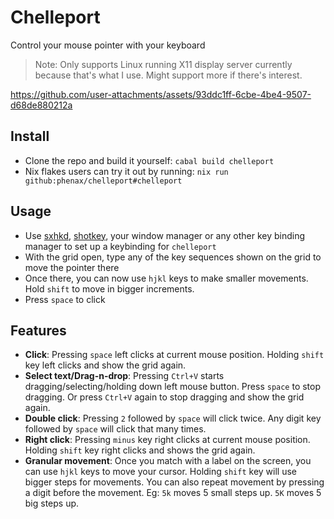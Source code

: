 # Chelleport
Control your mouse pointer with your keyboard

> Note: Only supports Linux running X11 display server currently because that's what I use. Might support more if there's interest.

https://github.com/user-attachments/assets/93ddc1ff-6cbe-4be4-9507-d68de880212a


## Install
- Clone the repo and build it yourself: `cabal build chelleport`
- Nix flakes users can try it out by running: `nix run github:phenax/chelleport#chelleport`


## Usage
- Use [sxhkd](https://github.com/baskerville/sxhkd), [shotkey](https://github.com/phenax/shotkey), your window manager or any other key binding manager to set up a keybinding for `chelleport`
- With the grid open, type any of the key sequences shown on the grid to move the pointer there
- Once there, you can now use `hjkl` keys to make smaller movements. Hold `shift` to move in bigger increments.
- Press `space` to click


## Features
- **Click**: Pressing `space` left clicks at current mouse position. Holding `shift` key left clicks and show the grid again.
- **Select text/Drag-n-drop**: Pressing `Ctrl+V` starts dragging/selecting/holding down left mouse button. Press `space` to stop dragging. Or press `Ctrl+V` again to stop dragging and show the grid again.
- **Double click**: Pressing `2` followed by `space` will click twice. Any digit key followed by `space` will click that many times.
- **Right click**: Pressing `minus` key right clicks at current mouse position. Holding `shift` key right clicks and shows the grid again.
- **Granular movement**: Once you match with a label on the screen, you can use `hjkl` keys to move your cursor. Holding `shift` key will use bigger steps for movements. You can also repeat movement by pressing a digit before the movement. Eg: `5k` moves 5 small steps up. `5K` moves 5 big steps up.

